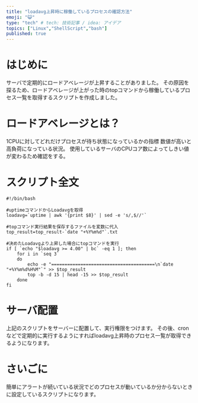 ```yaml
---
title: "loadavg上昇時に稼働しているプロセスの確認方法"
emoji: "😺"
type: "tech" # tech: 技術記事 / idea: アイデア
topics: ["Linux","ShellScript","bash"]
published: true
---
```

# はじめに
サーバで定期的にロードアベレージが上昇することがありました。
その原因を探るため、ロードアベレージが上がった時のtopコマンドから稼働しているプロセス一覧を取得するスクリプトを作成しました。

# ロードアベレージとは？
1CPUに対してどれだけプロセスが待ち状態になっているかの指標
数値が高いと高負荷になっている状況。
使用しているサーバのCPUコア数によってしきい値が変わるため確認をする。

# スクリプト全文
```
#!/bin/bash

#uptimeコマンドからLoadavgを取得
loadavg=`uptime | awk '{print $8}' | sed -e 's/,$//'`

#topコマンド実行結果を保存するファイルを変数に代入
top_result=top_result-`date "+%Y%m%d"`.txt

#決めたLoadavgより上昇した場合にtopコマンドを実行
if [ `echo "$loadavg >= 4.00" | bc` -eq 1 ]; then
    for i in `seq 3`
    do
        echo -e "=======================================\n`date "+%Y%m%d%H%M"`" >> $top_result
        top -b -d 15 | head -15 >> $top_result
    done
fi
```

# サーバ配置
上記のスクリプトをサーバーに配置して、実行権限をつけます。
その後、cronなどで定期的に実行するようにすればloadavg上昇時のプロセス一覧が取得できるようになります。

# さいごに
簡単にアラートが続いている状況でどのプロセスが動いているか分からないときに設定しているスクリプトになります。